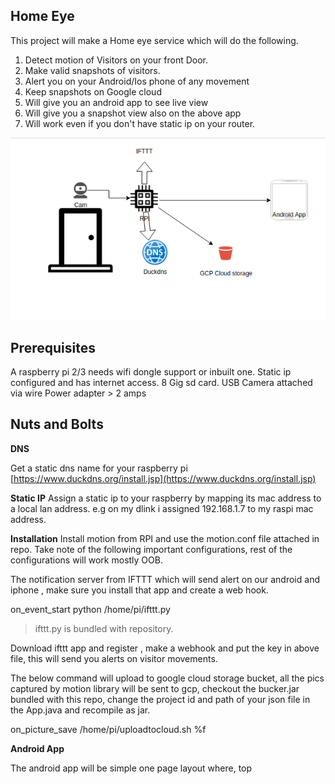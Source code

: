 
## Home Eye

This project will make a Home eye service which will do the following.

 1. Detect motion of Visitors on your front Door. 
 2. Make valid snapshots of visitors.
 3. Alert you on your Android/Ios phone of any movement
 4. Keep snapshots on Google cloud  
 5. Will give you an android app to see live view 
 6. Will give you a snapshot view also on the above app
 7. Will work even if you don't have static ip on your router.
 
![Home Eye Architecture](https://github.com/bhishekarora/home_eye/blob/master/homeeye.png)

## Prerequisites 
A raspberry pi 2/3 needs wifi dongle support or inbuilt one.
Static ip configured and has internet access.
8 Gig sd card. 
USB Camera attached via wire
Power adapter >  2 amps

## Nuts and Bolts

**DNS**

Get a static dns name for your raspberry pi 
[https://www.duckdns.org/install.jsp](https://www.duckdns.org/install.jsp)

**Static IP**
Assign a static ip to your raspberry by mapping its mac address to a local lan address. e.g on my dlink i assigned 192.168.1.7 to my raspi mac address. 

**Installation**
Install motion from RPI and use the motion.conf file attached in repo.
Take note of the following important configurations, rest of the configurations will work mostly OOB.

The notification server from IFTTT which will send alert on our android and iphone , make sure you install that app and create a web hook.

on_event_start python /home/pi/ifttt.py

>ifttt.py is bundled with repository.

Download ifttt app and register , make a webhook and put the key in above
file, this will send you alerts on visitor movements.

The below command will upload to google cloud storage bucket, all the
pics captured by motion library will be sent to gcp, checkout the bucker.jar
bundled with this repo, change the project id and path of your json file in the App.java and recompile as jar.

on_picture_save /home/pi/uploadtocloud.sh %f

**Android App**

The android app will be simple one page layout where, top 